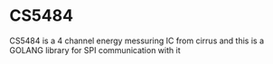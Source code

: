 # CS5484
CS5484 is a 4 channel energy messuring IC from cirrus and this is a GOLANG library for SPI communication with it
